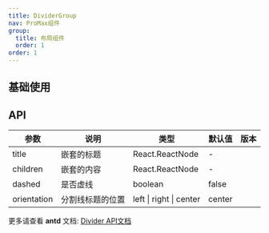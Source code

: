 ```yaml
---
title: DividerGroup
nav: ProMax组件
group:
  title: 布局组件
  order: 1
order: 1
---
```


## 基础使用

<code src="./demos/divider-group/demo1.tsx"></code>

## API

| 参数        | 说明             | 类型                    | 默认值 | 版本 |
| ----------- | ---------------- | ----------------------- | ------ | ---- |
| title       | 嵌套的标题       | React.ReactNode         | -      |
| children    | 嵌套的内容       | React.ReactNode         | -      |
| dashed      | 是否虚线         | boolean                 | false  |
| orientation | 分割线标题的位置 | left \| right \| center | center |

更多请查看 **antd** 文档: <a href="https://ant-design.antgroup.com/components/divider-cn#api" target="_blank">Divider API文档</a>
